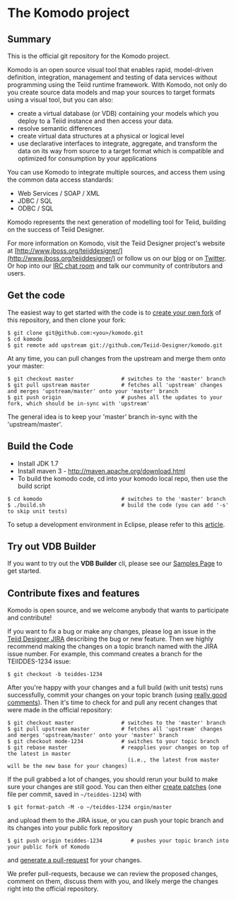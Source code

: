 # The Komodo project

## Summary

This is the official git repository for the Komodo project.

Komodo is an open source visual tool that enables rapid, model-driven definition, integration, management and testing of data services without programming using the Teiid runtime framework. With Komodo, not only do you create source data models and map your sources to target formats using a visual tool, but you can also:

*	create a virtual database (or VDB) containing your models which you deploy to a Teiid instance and then access your data.
*	resolve semantic differences
*	create virtual data structures at a physical or logical level
*	use declarative interfaces to integrate, aggregate, and transform the data on its way from source to a target format which is compatible and optimized for consumption by your applications

You can use Komodo to integrate multiple sources, and access them using the common data access standards:

*	Web Services / SOAP / XML
*	JDBC / SQL
*	ODBC / SQL

Komodo represents the next generation of modelling tool for Teiid, building on the success of Teiid Designer.

For more information on Komodo, visit the Teiid Designer project's website at [http://www.jboss.org/teiiddesigner/](http://www.jboss.org/teiiddesigner/)
or follow us on our [blog](http://teiid.blogspot.com/) or on [Twitter](https://twitter.com/teiiddesigner). Or hop into our [IRC chat room](http://www.jboss.org/teiiddesigner/chat)
and talk our community of contributors and users.

## Get the code

The easiest way to get started with the code is to [create your own fork](http://help.github.com/forking/) of this repository, and then clone your fork:

	$ git clone git@github.com:<you>/komodo.git
	$ cd komodo
	$ git remote add upstream git://github.com/Teiid-Designer/komodo.git
	
At any time, you can pull changes from the upstream and merge them onto your master:

	$ git checkout master               # switches to the 'master' branch
	$ git pull upstream master          # fetches all 'upstream' changes and merges 'upstream/master' onto your 'master' branch
	$ git push origin                   # pushes all the updates to your fork, which should be in-sync with 'upstream'

The general idea is to keep your 'master' branch in-sync with the 'upstream/master'.

## Build the Code

- Install JDK 1.7
- Install maven 3 - http://maven.apache.org/download.html
- To build the komodo code, cd into your komodo local repo, then use the build script

~~~
$ cd komodo                         # switches to the 'master' branch
$ ./build.sh                        # build the code (you can add '-s' to skip unit tests)
~~~

To setup a development environment in Eclipse, please refer to this [article](https://developer.jboss.org/docs/DOC-53242).

## Try out VDB Builder

If you want to try out the __VDB Builder__ cli,  please see our [Samples Page](https://github.com/Teiid-Designer/teiid-designer-samples/tree/master/cli) to get started.

## Contribute fixes and features

Komodo is open source, and we welcome anybody that wants to participate and contribute!

If you want to fix a bug or make any changes, please log an issue in the [Teiid Designer JIRA](https://issues.jboss.org/browse/TEIIDDES) describing the bug or new feature. Then we highly recommend making the changes on a topic branch named with the JIRA issue number. For example, this command creates
a branch for the TEIIDDES-1234 issue:

	$ git checkout -b teiddes-1234

After you're happy with your changes and a full build (with unit tests) runs successfully, commit your changes on your topic branch
(using [really good comments](http://community.jboss.org/wiki/TeiidDesignerDevelopmentGuidelines#Commits)). Then it's time to check for
and pull any recent changes that were made in the official repository:

	$ git checkout master               # switches to the 'master' branch
	$ git pull upstream master          # fetches all 'upstream' changes and merges 'upstream/master' onto your 'master' branch
	$ git checkout mode-1234            # switches to your topic branch
	$ git rebase master                 # reapplies your changes on top of the latest in master
	                                      (i.e., the latest from master will be the new base for your changes)

If the pull grabbed a lot of changes, you should rerun your build to make sure your changes are still good.
You can then either [create patches](http://progit.org/book/ch5-2.html) (one file per commit, saved in `~/teiddes-1234`) with 

	$ git format-patch -M -o ~/teiddes-1234 orgin/master

and upload them to the JIRA issue, or you can push your topic branch and its changes into your public fork repository

	$ git push origin teiddes-1234         # pushes your topic branch into your public fork of Komodo

and [generate a pull-request](http://help.github.com/pull-requests/) for your changes. 

We prefer pull-requests, because we can review the proposed changes, comment on them,
discuss them with you, and likely merge the changes right into the official repository.

